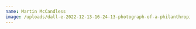 ```yaml
---
name: Martin McCandless
image: /uploads/dall-e-2022-12-13-16-24-13-photograph-of-a-philanthropist.png
---
```

